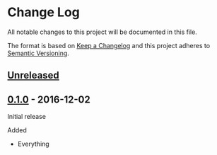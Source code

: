 # Change Log

All notable changes to this project will be documented in this file.

The format is based on [Keep a Changelog](http://keepachangelog.com/)
and this project adheres to [Semantic Versioning](http://semver.org/).

## [Unreleased]

[Unreleased]: https://github.com/atomist/atomist-spring-rest/compare/0.1.0...HEAD

## [0.1.0] - 2016-12-02

Initial release

[0.1.0]: https://github.com/se.localdev/atomist-spring-rest/tree/0.1.0

Added

-   Everything

